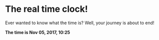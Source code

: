 # The real time clock!

Ever wanted to know what the time is? Well, your journey is about to end!

**The time is Nov 05, 2017, 10:25**